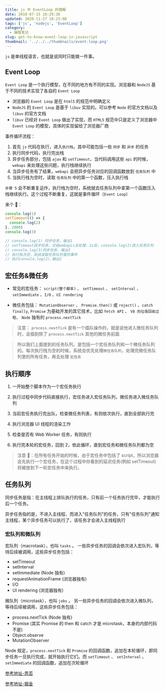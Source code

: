 ```yaml
---
title: js 中 EventLoop 的理解
date: 2018-07-15 18:29:38
updated: 2020-11-27 10:23:08
tags: ['js', 'nodejs', 'EventLoop']
category:
  - 编程笔记
slug: get-to-know-event-loop-in-javascript
thumbnail: '../../../thumbnails/event-loop.png'
---
```


`js` 是单线程语言，也就是说同时只能做一件事。

## Event Loop

`Event Loop` 是一个执行模型，在不同的地方有不同的实现。浏览器和 `NodeJS` 基于不同的技术实现了各自的 `Event Loop`

- 浏览器的 `Event Loop` 是在 `html5` 的规范中明确定义
- `NodeJS` 的 `Event Loop` 是基于 `libuv` 实现的。可以参考 `Node` 的官方文档以及 `libuv` 的官方文档
- `libuv` 已经对 `Event Loop` 做出了实现，而 `HTML5` 规范中只是定义了浏览器中 `Event Loop` 的模型，具体的实现留给了浏览器厂商

事件循环流程：

1. 首先 `js` 代码在执行，进入`执行栈`，其中可能包括一些 `同步` 和 `异步` 的任务
2. 执行同步代码，执行完出栈
3. 异步任务部分，包括 `ajax` 和 `setTimeout`，当代码调用这些 `api` 的时候，`webapi` 来处理这些问题，执行栈继续执行
4. 当异步任务有了结果，`webapi` 会把异步任务对应的回调函数放到 `任务队列` 中
5. 当执行栈为空时，读取 `任务队列` 中的第一个函数，压入执行栈

`步骤 5` 会不断重复运作，执行栈为空时，系统就去任务队列中拿第一个函数压入栈继续执行。这个过程不断重复，这就是事件循环（`Event Loop`）

来个 🌰：

```js
console.log(1)
setTimeout(() => {
  console.log(2)
}, 2000)
console.log(3)

// console.log(1) 同步任务，输出1
// setTimeout异步任务，交给webapis去处理，2s后，console.log(2)进入任务队列
// console.log(3)同步任务，输出3
// 执行栈为空，系统读取任务队列里的事件
// 执行console,log(2),输出2
```

## 宏任务&微任务

- 常见的宏任务： `script(整个脚本)` 、 `setTimeout` 、 `setInterval` 、 `setImmediate` 、`I/O` 、`UI rendering`

- 微任务包括： `MutationObserver` 、 `Promise.then()` 或 `reject()` 、`catch finally`, `Promise` 为基础开发的其它技术，比如 `fetch API` 、 `V8 的垃圾回收过程`、 `Node` 独有的 `process.nextTick`

> 注意： `process.nextTick` 是有一个插队操作的，就是说他进入微任务队列时，会插到除了 `process.nextTick` 其他的微任务前面

<!--  -->

> 所以我们上面提到的任务队列，是包括一个宏任务队列和一个微任务队列的。每次执行栈为空的时候，系统会优先处理`微任务队列`，处理完微任务队列里的所有任务，再去处理 `宏任务`

## 执行顺序

1. 一开始整个脚本作为一个宏任务执行

2. 执行过程中同步代码直接执行，宏任务进入宏任务队列，微任务进入微任务队列

3. 当前宏任务执行完出队，检查微任务列表，有则依次执行，直到全部执行完

4. 执行浏览器 UI 线程的渲染工作

5. 检查是否有 Web Worker 任务，有则执行

6. 执行完本轮的宏任务，回到 2，依此循环，直到宏任务和微任务队列都为空

> 注意 🚨：在所有任务开始的时候，由于宏任务中包括了 script，所以浏览器会先执行一个宏任务，在这个过程中你看到的延迟任务(例如 setTimeout)将被放到下一轮宏任务中来执行。

## 任务队列

同步任务是指：在主线程上排队执行的任务，只有前一个任务执行完毕，才能执行后一个任务。

异步任务指的是，不进入主线程、而进入"任务队列"的任务，只有"任务队列"通知主线程，某个异步任务可以执行了，该任务才会进入主线程执行

### 宏队列和微队列

宏队列（macrotask），也叫 `tasks` 。 一些异步任务的回调会依次进入宏队列，等待后续被调用，这些异步任务包括：

- setTimeout
- setInterval
- setImmediate (Node 独有)
- requestAnimationFrame (浏览器独有)
- I/O
- UI rendering (浏览器独有)

微队列（microtask），也叫 `jobs` 。 另一些异步任务的回调会依次进入微队列，等待后续被调用，这些异步任务包括：

- process.nextTick (Node 独有)
- Promise (其实 Promise 的 then 和 catch 才是 microtask，本身的内部代码不是)
- Object.observe
- MutationObserver

Node 规定，`process.nextTick` 和 `Promise` 的回调函数，追加在本轮循环，即同步任务一旦执行完成，就开始执行它们。而 `setTimeout` 、 `setInterval` 、 `setImmediate` 的回调函数，追加在次轮循环

[参考地址-思否](https://segmentfault.com/a/1190000016278115?tt_from=weixin&utm_source=weixin&utm_medium=toutiao_ios&utm_campaign=client_share&wxshare_count=1)

[参考地址-掘金](https://juejin.cn/post/6844903832762187783)
